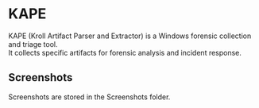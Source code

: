 # KAPE
KAPE (Kroll Artifact Parser and Extractor) is a Windows forensic collection and triage tool.  
It collects specific artifacts for forensic analysis and incident response.

## Screenshots
Screenshots are stored in the Screenshots folder.
